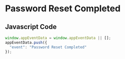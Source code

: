 # Password Reset Completed

### 

## Javascript Code
```js
window.appEventData = window.appEventData || [];
appEventData.push({
  "event": "Password Reset Completed"
});
```




